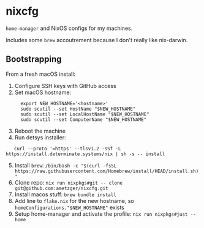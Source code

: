 # nixcfg

`home-manager` and NixOS configs for my machines.

Includes some `brew` accoutrement because I don't really like nix-darwin.

## Bootstrapping
From a fresh macOS install:

1. Configure SSH keys with GitHub access
2. Set macOS hostname:
   ```
     export NEW_HOSTNAME='<hostname>'
     sudo scutil --set HostName "$NEW_HOSTNAME"
     sudo scutil --set LocalHostName "$NEW_HOSTNAME"
     sudo scutil --set ComputerName "$NEW_HOSTNAME"
   ```
3. Reboot the machine
4. Run detsys installer:
```
   curl --proto '=https' --tlsv1.2 -sSf -L https://install.determinate.systems/nix | sh -s -- install
   ```
5. Install `brew`: `/bin/bash -c "$(curl -fsSL https://raw.githubusercontent.com/Homebrew/install/HEAD/install.sh)"`
6. Clone repo: `nix run nixpkgs#git -- clone git@github.com:ametzger/nixcfg.git`
7. Install macos stuff: `brew bundle install`
7. Add line to `flake.nix` for the new hostname, so `homeConfigurations."$NEW_HOSTNAME"` exists
8. Setup home-manager and activate the profile: `nix run nixpkgs#just -- home`
